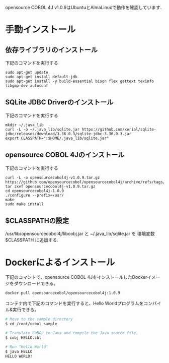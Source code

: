 opensource COBOL 4J v1.0.9はUbuntuとAlmaLinuxで動作を確認しています.  

# 手動インストール

## 依存ライブラリのインストール

下記のコマンドを実行する

```
sudo apt-get update
sudo apt-get install default-jdk
sudo apt-get install -y build-essential bison flex gettext texinfo libgmp-dev autoconf
```

## SQLite JDBC Driverのインストール

下記のコマンドを実行する
```
mkdir ~/.java_lib
curl -L -o ~/.java_lib/sqlite.jar https://github.com/xerial/sqlite-jdbc/releases/download/3.36.0.3/sqlite-jdbc-3.36.0.3.jar
export CLASSPATH=":$HOME/.java_lib/sqlite.jar"
```

## opensource COBOL 4Jのインストール

下記のコマンドを実行する

```
curl -L -o opensourcecobol4j-v1.0.9.tar.gz https://github.com/opensourcecobol/opensourcecobol4j/archive/refs/tags/v1.0.9.tar.gz
tar zxvf opensourcecobol4j-v1.0.9.tar.gz
cd opensourcecobol4j-1.0.9
./configure --prefix=/usr/
make
sudo make install
```

## $CLASSPATHの設定

/usr/lib/opensourcecobol4j/libcobj.jar と ~/.java_lib/sqlite.jar を 環境変数$CLASSPATH に追加する.

# Dockerによるインストール

下記のコマンドで、opensource COBOL 4JをインストールしたDockerイメージをダウンロードできる。

```bash
docker pull opensourcecobol/opensourcecobol4j:1.0.9
```

コンテナ内で下記のコマンドを実行すると、Hello Worldプログラムをコンパイル&実行できる。

``` bash
# Move to the sample directory
$ cd /root/cobol_sample

# Translate COBOL to Java and compile the Java source file.
$ cobj HELLO.cbl

# Run "Hello World"
$ java HELLO
HELLO WORLD!
```